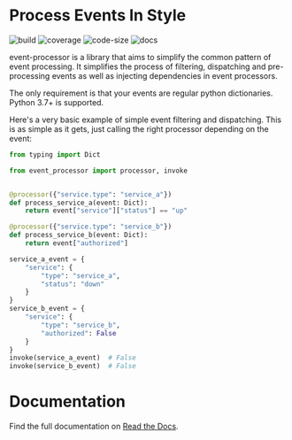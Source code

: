 # Process Events In Style

![build](https://img.shields.io/github/checks-status/marier-nico/event-processor/main)
![coverage](https://img.shields.io/codecov/c/github/marier-nico/event-processor?token=RELUVFBJHX)
![code-size](https://img.shields.io/github/languages/code-size/marier-nico/event-processor)
![docs](https://readthedocs.org/projects/event-processor/badge/?version=latest)

event-processor is a library that aims to simplify the common pattern of event processing. It simplifies the process of
filtering, dispatching and pre-processing events as well as injecting dependencies in event processors.

The only requirement is that your events are regular python dictionaries. Python 3.7+ is supported.

Here's a very basic example of simple event filtering and dispatching. This is as simple as it gets, just calling the
right processor depending on the event:

```python
from typing import Dict

from event_processor import processor, invoke


@processor({"service.type": "service_a"})
def process_service_a(event: Dict):
    return event["service"]["status"] == "up"

@processor({"service.type": "service_b"})
def process_service_b(event: Dict):
    return event["authorized"]

service_a_event = {
    "service": {
        "type": "service_a",
        "status": "down"
    }
}
service_b_event = {
    "service": {
        "type": "service_b",
        "authorized": False
    }
}
invoke(service_a_event)  # False
invoke(service_b_event)  # False
```

# Documentation

Find the full documentation on [Read the Docs](https://event-processor.readthedocs.io/).
